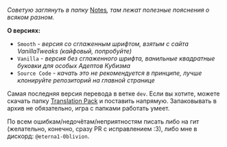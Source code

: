 _Советую заглянуть в папку_ [Notes][notes]_, там лежат полезные пояснения о всяком разном._

**О версиях:**

- `Smooth` - _версия со сглаженным шрифтом, взятым с сайта VanillaTweaks (кайфовый, попробуйте)_
- `Vanilla` - _версия без сглаженного шрифта, ванильные квадратные буковки для особых Адептов Кубизма_
- `Source Code` - _качать это не рекомендуется в принципе, лучше клонируйте репозиторий на главной странице_

Самая последняя версия перевода в ветке `dev`. Если вы хотите, можете скачать папку [Translation Pack][pack] и поставить напрямую. Запаковывать в архив не обязательно, игра с папками работать умеет.

По всем ошибкам/недочётам/неприятностям писать либо на гит (желательно, конечно, сразу PR с исправлением :3), либо мне в дискорд: `@eterna1-0blivion`.


[notes]: https://github.com/eterna1-0blivion/MIF-Translation/tree/dev/Project%20Files/Notes "Заметки"
[pack]: https://github.com/eterna1-0blivion/MIF-Translation/tree/dev/.minecraft/resourcepacks/Translation%20Pack "Последняя версия проекта"
